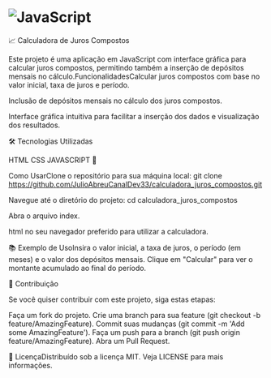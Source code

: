 # ![JavaScript](https://img.icons8.com/color/48/000000/javascript.png)

📈 Calculadora de Juros Compostos

Este projeto é uma aplicação em JavaScript com interface gráfica para calcular juros compostos, permitindo também a inserção de depósitos mensais no cálculo.FuncionalidadesCalcular juros compostos com base no valor inicial, taxa de juros e período.

Inclusão de depósitos mensais no cálculo dos juros compostos.

Interface gráfica intuitiva para facilitar a inserção dos dados e visualização dos resultados.

🛠️ Tecnologias Utilizadas

HTML
CSS
JAVASCRIPT 
🚀 

Como UsarClone o repositório para sua máquina local:
git clone https://github.com/JulioAbreuCanalDev33/calculadora_juros_compostos.git

Navegue até o diretório do projeto:
cd calculadora_juros_compostos

Abra o arquivo index.

html no seu navegador preferido para utilizar a calculadora.

📚 Exemplo de UsoInsira o valor inicial, a taxa de juros, o período (em meses) e o valor dos depósitos mensais. Clique em "Calcular" para ver o montante acumulado ao final do período.

🤝 Contribuição

Se você quiser contribuir com este projeto, siga estas etapas:

Faça um fork do projeto.
Crie uma branch para sua feature (git checkout -b feature/AmazingFeature).
Commit suas mudanças (git commit -m 'Add some AmazingFeature').
Faça um push para a branch (git push origin feature/AmazingFeature).
Abra um Pull Request.

📄 LicençaDistribuído sob a licença MIT. Veja LICENSE para mais informações.
